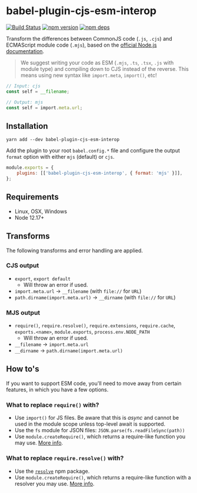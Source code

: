 # babel-plugin-cjs-esm-interop

[![Build Status](https://github.com/milesj/packemon/workflows/Build/badge.svg)](https://github.com/milesj/packemon/actions?query=branch%3Amaster)
[![npm version](https://badge.fury.io/js/babel-plugin-cjs-esm-interop.svg)](https://www.npmjs.com/package/babel-plugin-cjs-esm-interop)
[![npm deps](https://david-dm.org/milesj/packemon.svg?path=packages/babel-plugin-cjs-esm-interop)](https://www.npmjs.com/package/babel-plugin-cjs-esm-interop)

Transform the differences between CommonJS code (`.js`, `.cjs`) and ECMAScript module code (`.mjs`),
based on the
[official Node.js documentation](https://nodejs.org/api/esm.html#esm_differences_between_es_modules_and_commonjs).

> We suggest writing your code as ESM (`.mjs`, `.ts`, `.tsx`, `.js` with module type) and compiling
> down to CJS instead of the reverse. This means using new syntax like `import.meta`, `import()`,
> etc!

```ts
// Input: cjs
const self = __filename;
```

```ts
// Output: mjs
const self = import.meta.url;
```

## Installation

```
yarn add --dev babel-plugin-cjs-esm-interop
```

Add the plugin to your root `babel.config.*` file and configure the output `format` option with
either `mjs` (default) or `cjs`.

```js
module.exports = {
	plugins: [['babel-plugin-cjs-esm-interop', { format: 'mjs' }]],
};
```

## Requirements

- Linux, OSX, Windows
- Node 12.17+

## Transforms

The following transforms and error handling are applied.

### CJS output

- `export`, `export default`
  - Will throw an error if used.
- `import.meta.url` -> `__filename` (with `file://` for `URL`)
- `path.dirname(import.meta.url)` -> `__dirname` (with `file://` for `URL`)

### MJS output

- `require()`, `require.resolve()`, `require.extensions`, `require.cache`, `exports.<name>`,
  `module.exports`, `process.env.NODE_PATH`
  - Will throw an error if used.
- `__filename` -> `import.meta.url`
- `__dirname` -> `path.dirname(import.meta.url)`

## How to's

If you want to support ESM code, you'll need to move away from certain features, in which you have a
few options.

### What to replace `require()` with?

- Use `import()` for JS files. Be aware that this is _async_ and cannot be used in the module scope
  unless top-level await is supported.
- Use the `fs` module for JSON files: `JSON.parse(fs.readFileSync(path))`
- Use `module.createRequire()`, which returns a require-like function you may use.
  [More info](https://nodejs.org/api/module.html#module_module_createrequire_filename).

### What to replace `require.resolve()` with?

- Use the [`resolve`](https://www.npmjs.com/package/resolve) npm package.
- Use `module.createRequire()`, which returns a require-like function with a resolver you may use.
  [More info](https://nodejs.org/api/module.html#module_module_createrequire_filename).
